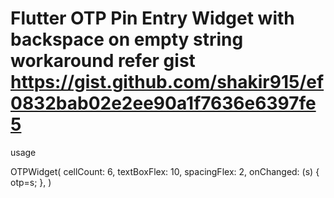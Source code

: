 # Flutter OTP Pin Entry Widget with backspace on empty string workaround refer gist https://gist.github.com/shakir915/ef0832bab02e2ee90a1f7636e6397fe5





usage

  OTPWidget(
              cellCount: 6,
              textBoxFlex: 10,
              spacingFlex: 2,
              onChanged: (s) {
                otp=s;
              },
            )
